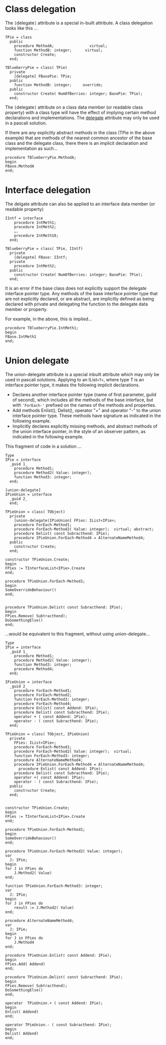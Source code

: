 # Class delegation #
The `[`delegate`]` attribute is a special in-built attribute. A class delegation looks like this ...

```
TPie = class
  public
    procedure MethodA;                virtual;
    function MethodB: integer;      virtual;
    constructor Create;
  end;

TBlueberryPie = class( TPie)
  private
    [delegate] FBasePie: TPie;
  public
    function MethodB: integer;     override;
  public
    constructor Create( NumOfBerries: integer; BasePie: TPie);
  end;
```

The `[`delegate`]` attribute on a class data member (or readable class property) with a class type will have the effect of implying certain method declarations and implementations. The [delegate](delegate.md) attribute may only be used in a pascali solution.

If there are any explicitly abstract methods in the class (TPie in the above example) that are methods of the nearest common ancestor of the base class and the delegate class, there there is an implicit declaration and implementation as such...

```
procedure TBlueberryPie.MethodA;
begin
FBase.MethodA
end;
```

# Interface delegation #
The delgate attribute can also be applied to an interface data member (or readable property)

```
IIntf = interface
    procedure IntMeth1;
    procedure IntMeth2;
    ….
    procedure IntMeth10;
  end;

TBlueberryPie = class( TPie, IIntf)
  private
    [delegate] FBase: IIntf;
  private
    procedure IntMeth2;
  public
    constructor Create( NumOfBerries: integer; BasePie: TPie);
  end;
```

It is an error if the base class does not explicitly support the delegate interface pointer type. Any methods of the base interface pointer type that are not explicitly declared, or are abstract, are implicitly defined as being declared with private and delegating the function to the delegate data member or property.

For example, in the above, this is implied...

```
procedure TBlueberryPie.IntMeth1;
begin
FBase.IntMeth1
end;
```

# Union delegate #
The union-delegate attribute is a special inbuilt attribute which may only be used in pascali solutions. Applying to an IList`<T>`, where type T is an interface pointer type, it makes the following implicit declarations.

  * Declares another interface pointer type (name of first parameter, guild of second), which includes all the methods of the base interface, but with `'ForEach-'` prefixed on the names of the methods and properties.
  * Add methods Enlist(), Delist(), operator "+" and operator "-" to the union interface pointer type. These methods have signature as indicated in the following example.
  * Implicitly declares explicitly missing methods, and abstract methods of the union interface pointer, in the style of an observer pattern, as indicated in the following example.

This fragment of code in a solution ...

```
Type
IPie = interface
  _guid 1_
    procedure Method1;
    procedure Method2( Value: integer);
    function Method3: integer;
  end;

[union-delegate]
IPieUnion = interface
  _guid 2_
  end;

TPieUnion = class( TObject)
  private
    [union-delegate(IPieUnion] FPies: IList<IPie>;
    procedure ForEach-Method1;
    procedure ForEach-Method2( Value: integer);  virtual; abstract;
    procedure Delist( const Subracthend: IPie);
    procedure IPieUnion.ForEach-Method4 = AlternateNameMethod4;
  public
    constructor Create;
  end;

constructor TPieUnion.Create;
begin
FPies := TInterfaceList<IPie>.Create
end;

procedure TPieUnion.ForEach-Method1;
begin
SomeOverrideBehaviour()
end;


procedure TPieUnion.Delist( const Subracthend: IPie);
begin
FPies.Remove( Subtracthend);
DoSomethingElse()
end;
```

...would be equivalent to this fragment, without using union-delegate...

```
Type
IPie = interface
  _guid 1_
    procedure Method1;
    procedure Method2( Value: integer);
    function Method3: integer;
    procedure Method4;
  end;

IPieUnion = interface
  _guid 2_
    procedure ForEach-Method1;
    procedure ForEach-Method2;
    function ForEach-Method3: integer;
    procedure ForEach-Method4;
    procedure Enlist( const Addend: IPie);
    procedure Delist( const Subracthend: IPie);
    operator + ( const Addend: IPie);
    operator - ( const Subracthend: IPie);
  end;

TPieUnion = class( TObject, IPieUnion)
  private
    FPies: IList<IPie>;
    procedure ForEach-Method1;
    procedure ForEach-Method2( Value: integer);  virtual;
    function ForEach-Method3: integer;
    procedure AlternateNameMethod4;
    procedure IPieUnion.ForEach-Method4 = AlternateNameMethod4;
      procedure Enlist( const Addend: IPie);
    procedure Delist( const Subracthend: IPie);
    operator +( const Addend: IPie);
    operator - ( const Subracthend: IPie);
  public
    constructor Create;
  end;


constructor TPieUnion.Create;
begin
FPies := TInterfaceList<IPie>.Create
end;

procedure TPieUnion.ForEach-Method1;
begin
SomeOverrideBehaviour()
end;

procedure TPieUnion.ForEach-Method2( Value: integer);
var
  J: IPie;
begin
for J in FPies do
    J.Method2( Value)
end;

function TPieUnion.ForEach-Method3: integer;
var
  J: IPie;
begin
for J in FPies do
    result := J.Method2( Value)
end;

procedure AlternateNameMethod4;
var
  J: IPie;
begin
for J in FPies do
    J.Method4
end;

procedure TPieUnion.Enlist( const Addend: IPie);
begin
FPies.Add( Addend)
end;

procedure TPieUnion.Delist( const Subracthend: IPie);
begin
FPies.Remove( Subtracthend);
DoSomethingElse()
end;

operator  TPieUnion.+ ( const Addend: IPie);
begin
Enlist( Addend)
end;

operator TPieUnion.- ( const Subracthend: IPie);
begin
Delist( Addend)
end;
```